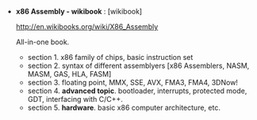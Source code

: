 - **x86 Assembly - wikibook** : [wikibook]

	<http://en.wikibooks.org/wiki/X86_Assembly>

	All-in-one book.
	
	- section 1. x86 family of chips, basic instruction set 
	- section 2. syntax of different assemblyers [x86 Assemblers, NASM, MASM, GAS, HLA, FASM]
	- section 3. floating point, MMX, SSE, AVX, FMA3, FMA4, 3DNow!
	- section 4. **advanced topic**. bootloader, interrupts, protected mode, GDT, interfacing with C/C++.
	- section 5. **hardware**. basic x86 computer architecture, etc. 
